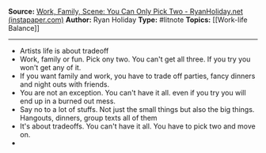 
**Source:** [Work, Family, Scene: You Can Only Pick Two - RyanHoliday.net (instapaper.com)](https://www.instapaper.com/read/1459747419)
**Author:** Ryan Holiday
**Type:** #litnote 
**Topics:** [[Work-life Balance]] 

----
- Artists life is about tradeoff
- Work, family or fun. Pick ony two. You can't get all three. If you try you won't get any of it.
- If you want family and work, you have to trade off parties, fancy dinners and night outs with friends.
- You are not an exception. You can't have it all. even if you try you will end up in a burned out mess.
- Say no to a lot of stuffs. Not just the small things but also the big things. Hangouts, dinners, group texts all of them
- It's about tradeoffs. You can't have it all. You have to pick two and move on.
- 